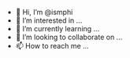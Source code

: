 - 👋 Hi, I’m @ismphi
- 👀 I’m interested in ...
- 🌱 I’m currently learning ...
- 💞️ I’m looking to collaborate on ...
- 📫 How to reach me ...

<!---
ismphi/ismphi is a ✨ special ✨ repository because its `README.md` (this file) appears on your GitHub profile.
You can click the Preview link to take a look at your changes.
--->
